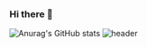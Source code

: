 ### Hi there 👋

<!--
**HyeonJuun/HyeonJuun** is a ✨ _special_ ✨ repository because its `README.md` (this file) appears on your GitHub profile.

Here are some ideas to get you started:

- 🔭 I’m currently working on ...
- 🌱 I’m currently learning ...
- 👯 I’m looking to collaborate on ...
- 🤔 I’m looking for help with ...
- 💬 Ask me about ...
- 📫 How to reach me: ...
- 😄 Pronouns: ...
- ⚡ Fun fact: ...
-->
![Anurag's GitHub stats](https://github-readme-stats.vercel.app/api?username=HyeonJuun&show_icons=true&theme=radical)
![header](https://capsule-render.vercel.app/api?type=Soft&color=auto&height=300&section=header&text=capsule%20render&fontSize=90)

